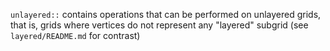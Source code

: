 `unlayered::` contains operations that can be performed on unlayered grids,
that is, grids where vertices do not represent any "layered" subgrid (see `layered/README.md` for contrast)